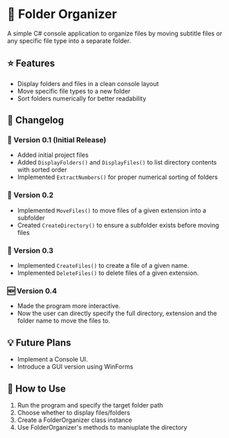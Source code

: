 #  :file_folder: Folder Organizer 
A simple C# console application to organize files by moving subtitle files or any specific file type into a separate folder.

## :star: Features
- Display folders and files in a clean console layout
- Move specific file types to a new folder
- Sort folders numerically for better readability

## :wrench: Changelog

### :arrows_counterclockwise: Version 0.1 (Initial Release)
- Added initial project files
- Added `DisplayFolders()` and `DisplayFiles()` to list directory contents with sorted order
- Implemented `ExtractNumbers()` for proper numerical sorting of folders

### :arrows_counterclockwise: Version 0.2
- Implemented `MoveFiles()` to move files of a given extension into a subfolder
- Created `CreateDirectory()` to ensure a subfolder exists before moving files

### :arrows_counterclockwise: Version 0.3
- Implemented `CreateFiles()` to create a file of a given name.
- Implemented `DeleteFiles()` to delete files of a given extension.

### :new: Version 0.4
- Made the program more interactive.
- Now the user can directly specify the full directory, extension and the folder name to move the files to.


## :bulb: Future Plans
- Implement a Console UI.
- Introduce a GUI version using WinForms

## :book: How to Use
1. Run the program and specify the target folder path
2. Choose whether to display files/folders
3. Create a FolderOrganizer class instance
4. Use FolderOrganizer's methods to maniuplate the directory